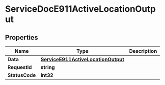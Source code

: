 

# ServiceDocE911ActiveLocationOutput


## Properties

| Name | Type | Description | Notes |
|------------ | ------------- | ------------- | -------------|
|**Data** | [**ServiceE911ActiveLocationOutput**](ServiceE911ActiveLocationOutput.md) |  |  [optional] |
|**RequestId** | **string** |  |  [optional] |
|**StatusCode** | **int32** |  |  [optional] |



